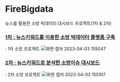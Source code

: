 # FireBigdata
뉴스를 활용한 소방 빅데이터 대시보드 프로젝트(1차 &amp; 2차)

### [1차 : 뉴스키워드를 이용한 소방 빅데이터 플랫폼 구축](https://github.com/diagram298/FireBigdata/tree/main/%5B1%EC%B0%A8%5D_%EB%89%B4%EC%8A%A4%ED%82%A4%EC%9B%8C%EB%93%9C%EB%A5%BC_%EC%9D%B4%EC%9A%A9%ED%95%9C_%EC%86%8C%EB%B0%A9_%EB%B9%85%EB%8D%B0%EC%9D%B4%ED%84%B0_%ED%94%8C%EB%9E%AB%ED%8F%BC_%EA%B5%AC%EC%B6%95)
: 1차 소방 프로젝트 
![화면 캡처 2023-04-03 155047](https://user-images.githubusercontent.com/93654012/229432805-e64a2f82-5401-418c-88cc-0e7f8ea2f4e4.png)

### [2차 : 뉴스키워드로 분석한 소방이슈 대시보드](https://github.com/diagram298/FireBigdata/tree/main/%5B2%EC%B0%A8%5D_%EB%89%B4%EC%8A%A4%ED%82%A4%EC%9B%8C%EB%93%9C%EB%A1%9C_%EB%B6%84%EC%84%9D%ED%95%9C_%EC%86%8C%EB%B0%A9%EC%9D%B4%EC%8A%88_%EB%8C%80%EC%8B%9C%EB%B3%B4%EB%93%9C)
: 2차 소방 프로젝트
![화면 캡처 2023-04-03 155107](https://user-images.githubusercontent.com/93654012/229432813-31157c28-e3aa-4b45-a4c5-bae3b2d4c06d.png)
